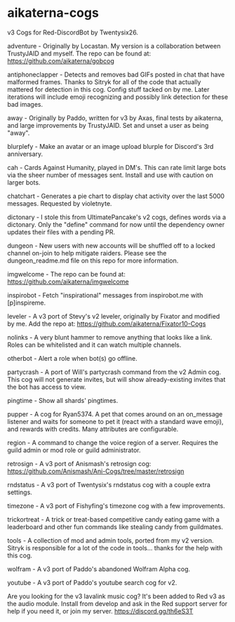 # aikaterna-cogs
v3 Cogs for Red-DiscordBot by Twentysix26.

adventure - Originally by Locastan. My version is a collaboration between TrustyJAID and myself. The repo can be found at: https://github.com/aikaterna/gobcog

antiphoneclapper - Detects and removes bad GIFs posted in chat that have malformed frames. Thanks to Sitryk for all of the code that actually mattered for detection in this cog. Config stuff tacked on by me. Later iterations will include emoji recognizing and possibly link detection for these bad images.

away - Originally by Paddo, written for v3 by Axas, final tests by aikaterna, and large improvements by TrustyJAID. Set and unset a user as being "away".

blurplefy - Make an avatar or an image upload blurple for Discord's 3rd anniversary.

cah - Cards Against Humanity, played in DM's. This can rate limit large bots via the sheer number of messages sent. Install and use with caution on larger bots.

chatchart - Generates a pie chart to display chat activity over the last 5000 messages. Requested by violetnyte.

dictonary - I stole this from UltimatePancake's v2 cogs, defines words via a dictonary. Only the "define" command for now until the dependency owner updates their files with a pending PR.

dungeon - New users with new accounts will be shuffled off to a locked channel on-join to help mitigate raiders. Please see the dungeon_readme.md file on this repo for more information.

imgwelcome - The repo can be found at: https://github.com/aikaterna/imgwelcome

inspirobot - Fetch "inspirational" messages from inspirobot.me with [p]inspireme.

leveler - A v3 port of Stevy's v2 leveler, originally by Fixator and modified by me. Add the repo at: https://github.com/aikaterna/Fixator10-Cogs

nolinks - A very blunt hammer to remove anything that looks like a link. Roles can be whitelisted and it can watch multiple channels.

otherbot - Alert a role when bot(s) go offline.

partycrash - A port of Will's partycrash command from the v2 Admin cog. This cog will not generate invites, but will show already-existing invites that the bot has access to view.

pingtime - Show all shards' pingtimes.

pupper - A cog for Ryan5374. A pet that comes around on an on_message listener and waits for someone to pet it (react with a standard wave emoji), and rewards with credits. Many attributes are configurable.

region - A command to change the voice region of a server. Requires the guild admin or mod role or guild administrator.

retrosign - A v3 port of Anismash's retrosign cog: https://github.com/Anismash/Ani-Cogs/tree/master/retrosign

rndstatus - A v3 port of Twentysix's rndstatus cog with a couple extra settings.

timezone - A v3 port of Fishyfing's timezone cog with a few improvements.

trickortreat - A trick or treat-based competitive candy eating game with a leaderboard and other fun commands like stealing candy from guildmates.

tools - A collection of mod and admin tools, ported from my v2 version. Sitryk is responsible for a lot of the code in tools... thanks for the help with this cog.

wolfram - A v3 port of Paddo's abandoned Wolfram Alpha cog.

youtube - A v3 port of Paddo's youtube search cog for v2.

Are you looking for the v3 lavalink music cog? It's been added to Red v3 as the audio module. Install from develop and ask in the Red support server for help if you need it, or join my server. https://discord.gg/th6eS3T
